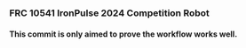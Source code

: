 ### FRC 10541 IronPulse 2024 Competition Robot

#### This commit is only aimed to prove the workflow works well.
